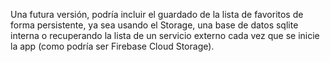 Una futura versión, podría incluir el guardado de la lista de favoritos de forma persistente, ya sea usando el Storage, una base de datos sqlite interna o recuperando la lista de un servicio externo cada vez que se inicie la app (como podría ser Firebase Cloud Storage).
